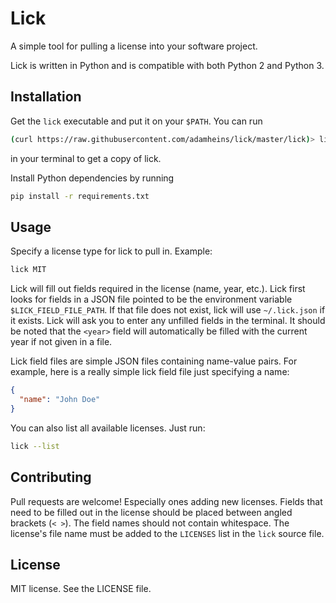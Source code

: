 # Lick
A simple tool for pulling a license into your software project.

Lick is written in Python and is compatible with both Python 2 and Python 3.

## Installation
Get the `lick` executable and put it on your `$PATH`. You can run
```bash
(curl https://raw.githubusercontent.com/adamheins/lick/master/lick)> lick
```
in your terminal to get a copy of lick.

Install Python dependencies by running
```bash
pip install -r requirements.txt
```

## Usage
Specify a license type for lick to pull in. Example:
```bash
lick MIT
```

Lick will fill out fields required in the license (name, year, etc.). Lick
first looks for fields in a JSON file pointed to be the environment variable
`$LICK_FIELD_FILE_PATH`. If that file does not exist, lick will use
`~/.lick.json` if it exists. Lick will ask you to enter any unfilled fields in
the terminal. It should be noted that the `<year>` field will automatically be
filled with the current year if not given in a file.

Lick field files are simple JSON files containing name-value pairs. For
example, here is a really simple lick field file just specifying a name:
```json
{
  "name": "John Doe"
}
```

You can also list all available licenses. Just run:
```bash
lick --list
```

## Contributing
Pull requests are welcome! Especially ones adding new licenses. Fields that
need to be filled out in the license should be placed between angled brackets
(`< >`). The field names should not contain whitespace. The license's file name
must be added to the `LICENSES` list in the `lick` source file.

## License
MIT license. See the LICENSE file.
